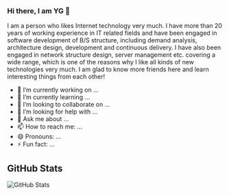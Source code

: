 ### Hi there, I am YG 👋

I am a person who likes Internet technology very much. I have more than 20 years of working experience in IT related fields and have been engaged in software development of B/S structure, including demand analysis, architecture design, development and continuous delivery. I have also been engaged in network structure design, server management etc. covering a wide range, which is one of the reasons why I like all kinds of new technologies very much. I am glad to know more friends here and learn interesting things from each other!

- 🔭 I’m currently working on ...
- 🌱 I’m currently learning ...
- 👯 I’m looking to collaborate on ...
- 🤔 I’m looking for help with ...
- 💬 Ask me about ...
- 📫 How to reach me: ...
- 😄 Pronouns: ...
- ⚡ Fun fact: ...
<h2>GitHub Stats</h2>
<p><img src="https://github-readme-stats.vercel.app/api?username=qqsir-dev&amp;show_icons=true" alt="GitHub Stats"></p>
